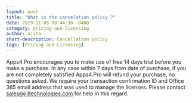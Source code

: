 ```yaml
---
layout: post
title: "What is the cancelation policy ?"
date: 2019-11-05 08:44:38 -0400
category: pricing-and-licensing
author: ajita
short-description: Cancellation policy
tags: [Pricing and Licensing]
---
```

Apps4.Pro encourages you to make use of free 14 days trial before you make a purchase. In any case within 7 days from date of purchase, if you are not completely satisfied Apps4.Pro will refund your purchase, no questions asked. We require your transaction confirmation ID and Office 365 email address that was used to manage the licenses. Please contact sales@jijitechnologies.com for help in this regard. 
